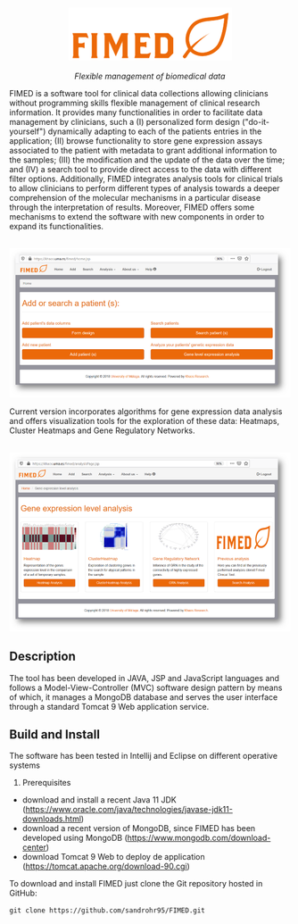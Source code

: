 <p align="center">
  <br/>
  <img src=docs/Fimed_logo.png alt="WK">
  <br/>
  <br/>
  <em>Flexible management of biomedical data</em>
</p>

FIMED is a software tool for clinical data collections allowing clinicians without programming skills flexible management of clinical research information. It provides many functionalities in order to facilitate data management by clinicians, such a (I) personalized form design ("do-it-yourself") dynamically adapting to each of the patients entries in the application; (II) browse functionality to store gene expression assays associated to the patient with metadata to grant additional information to the samples; (III) the modification and the update of the data over the time; and (IV) a search tool to provide direct access to the data with different filter options. Additionally, FIMED integrates analysis tools for clinical trials to allow clinicians to perform different types of analysis towards a deeper comprehension of the molecular mechanisms in a particular disease through the interpretation of results. Moreover, FIMED offers some mechanisms to extend the software with new components in order to expand its functionalities.

<p align="center">
  <br/>
  <img src=docs/home.png alt="FIMED HOME">
 
</p>


Current version incorporates algorithms for gene expression data analysis and offers visualization tools for the exploration of these data: Heatmaps, Cluster Heatmaps and Gene Regulatory Networks.

<p align="center">
  <br/>
  <img src=docs/analysis.png alt="FIMED ANALYSIS">
 
</p>

## Description
The tool has been developed in JAVA, JSP and JavaScript languages and follows a Model-View-Controller (MVC)
software design pattern by means of which, it manages a MongoDB database and serves the user interface through a standard Tomcat 9 Web application service. 
## Build and Install
The software has been tested in Intellij and Eclipse on different operative systems

1. Prerequisites
  - download and install a recent Java 11 JDK (https://www.oracle.com/java/technologies/javase-jdk11-downloads.html) 
  - download a recent version of MongoDB, since FIMED has been developed using MongoDB (https://www.mongodb.com/download-center)
  - download Tomcat 9 Web to deploy de application (https://tomcat.apache.org/download-90.cgi)
  
To download and install FIMED just clone the Git repository hosted in GitHub:

```console
git clone https://github.com/sandrohr95/FIMED.git

```
